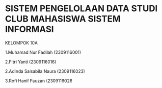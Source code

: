 # SISTEM PENGELOLAAN DATA STUDI CLUB MAHASISWA SISTEM INFORMASI

KELOMPOK 10A

  1.Muhamad Nur Fadilah (2309116001)

  2.Fitri Yanti (2309116016)

  2.Adinda Salsabila Naura (2309116023)
  
  3.Rofi Hanif Fauzan (2309116026
